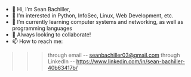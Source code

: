 - 👋 Hi, I’m Sean Bachiller, 
- 👀 I’m interested in Python, InfoSec, Linux, Web Development, etc.
- 🌱 I’m currently learning computer systems and networking, as well as programming languages
- 💞️ Always looking to collaborate!
- 📫 How to reach me: 
>>>through email -- seanbachiller03@gmail.com
>>>through LinkedIn -- https://www.linkedin.com/in/sean-bachiller-40b63417b/
